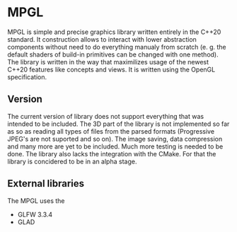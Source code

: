 # MPGL

MPGL is simple and precise graphics library written entirely in the C++20 standard. It construction allows to interact with lower abstraction components without need to do everything manualy from scratch (e. g. the default shaders of build-in primitives can be changed with one method). The library is written in the way that maximilizes usage of the newest C++20 features like concepts and views. It is written using the OpenGL specification.

## Version

The current version of library does not support everything that was intended to be included. The 3D part of the library is not implemented so far as so as reading all types of files from the parsed formats (Progressive JPEG's are not suported and so on). The image saving, data compression and many more are yet to be included. Much more testing is needed to be done. The library also lacks the integration with the CMake. For that the library is concidered to be in an alpha stage.

## External libraries

The MPGL uses the

* GLFW 3.3.4
* GLAD
